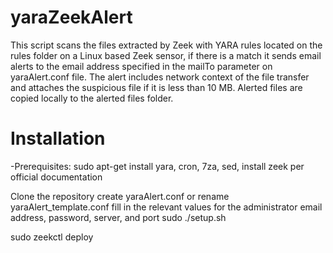 # yaraZeekAlert
This script scans the files extracted by Zeek with YARA rules located on the rules folder on a Linux based Zeek sensor, if there is a match it sends email alerts to the email address specified in the mailTo parameter on yaraAlert.conf file. The alert includes network context of the file transfer and attaches the suspicious file if it is less than 10 MB. Alerted files are copied locally to the alerted files folder.

# Installation
-Prerequisites: 
sudo apt-get install yara, cron, 7za, sed,
install zeek per official documentation

Clone the repository
create yaraAlert.conf or rename yaraAlert_template.conf
fill in the relevant values for the administrator email address, password, server, and port
 sudo ./setup.sh

 sudo zeekctl deploy



